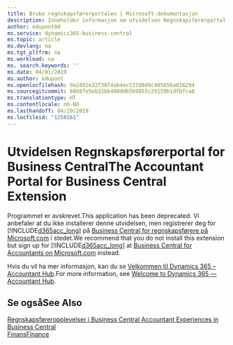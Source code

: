 ```yaml
---
title: Bruke regnskapsførerportalen | Microsoft-dokumentasjon
description: Inneholder informasjon om utvidelsen Regnskapsførerportal.
author: edupont04
ms.service: dynamics365-business-central
ms.topic: article
ms.devlang: na
ms.tgt_pltfrm: na
ms.workload: na
ms. search.keywords: ''
ms.date: 04/01/2019
ms.author: edupont
ms.openlocfilehash: 9a2492e32f38f4ab4ec537d8d9c485656a816294
ms.sourcegitcommit: 60b87e5eb32bb408dd65b9855c29159b1dfbfca8
ms.translationtype: HT
ms.contentlocale: nb-NO
ms.lasthandoff: 04/29/2019
ms.locfileid: "1250161"
---
```

# <a name="the-accountant-portal-for-business-central-extension"></a><span data-ttu-id="83411-103">Utvidelsen Regnskapsførerportal for Business Central</span><span class="sxs-lookup"><span data-stu-id="83411-103">The Accountant Portal for Business Central Extension</span></span>
<span data-ttu-id="83411-104">Programmet er avskrevet.</span><span class="sxs-lookup"><span data-stu-id="83411-104">This application has been deprecated.</span></span> <span data-ttu-id="83411-105">Vi anbefaler at du ikke installerer denne utvidelsen, men registrerer deg for [!INCLUDE[d365acc_long](includes/d365acc_long_md.md)] på [Business Central for regnskapsførere på Microsoft.com](https://www.microsoft.com/en-us/dynamics365/financial-insights-for-accountants) i stedet.</span><span class="sxs-lookup"><span data-stu-id="83411-105">We recommend that you do not install this extension but sign up for [!INCLUDE[d365acc_long](includes/d365acc_long_md.md)] at [Business Central for Accountants on Microsoft.com](https://www.microsoft.com/en-us/dynamics365/financial-insights-for-accountants) instead.</span></span>

<span data-ttu-id="83411-106">Hvis du vil ha mer informasjon, kan du se [Velkommen til Dynamics 365 – Accountant Hub](/dynamics365/accountants/index).</span><span class="sxs-lookup"><span data-stu-id="83411-106">For more information, see [Welcome to Dynamics 365 — Accountant Hub](/dynamics365/accountants/index).</span></span>  

## <a name="see-also"></a><span data-ttu-id="83411-107">Se også</span><span class="sxs-lookup"><span data-stu-id="83411-107">See Also</span></span>
[<span data-ttu-id="83411-108">Regnskapsføreropplevelser i Business Central </span><span class="sxs-lookup"><span data-stu-id="83411-108">Accountant Experiences in Business Central </span></span>](finance-accounting.md)  
[<span data-ttu-id="83411-109">Finans</span><span class="sxs-lookup"><span data-stu-id="83411-109">Finance</span></span>](finance.md)  
